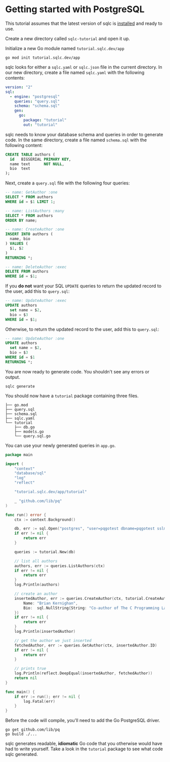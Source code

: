 # Getting started with PostgreSQL 

This tutorial assumes that the latest version of sqlc is
[installed](../overview/install.html) and ready to use.

Create a new directory called `sqlc-tutorial` and open it up.

Initialize a new Go module named `tutorial.sqlc.dev/app`

```shell
go mod init tutorial.sqlc.dev/app
```

sqlc looks for either a `sqlc.yaml` or `sqlc.json` file in the current
directory. In our new directory, create a file named `sqlc.yaml` with the
following contents:

```yaml
version: "2"
sql:
  - engine: "postgresql"
    queries: "query.sql"
    schema: "schema.sql"
    gen:
      go:
        package: "tutorial"
        out: "tutorial"
```

sqlc needs to know your database schema and queries in order to generate code.
In the same directory, create a file named `schema.sql` with the following
content:

```sql
CREATE TABLE authors (
  id   BIGSERIAL PRIMARY KEY,
  name text      NOT NULL,
  bio  text
);
```

Next, create a `query.sql` file with the following four queries:

```sql
-- name: GetAuthor :one
SELECT * FROM authors
WHERE id = $1 LIMIT 1;

-- name: ListAuthors :many
SELECT * FROM authors
ORDER BY name;

-- name: CreateAuthor :one
INSERT INTO authors (
  name, bio
) VALUES (
  $1, $2
)
RETURNING *;

-- name: DeleteAuthor :exec
DELETE FROM authors
WHERE id = $1;
```

If you **do not** want your SQL `UPDATE` queries to return the updated record
to the user, add this to `query.sql`:

```sql
-- name: UpdateAuthor :exec
UPDATE authors
  set name = $2,
  bio = $3
WHERE id = $1;
```

Otherwise, to return the updated record to the user, add this to `query.sql`:

```sql
-- name: UpdateAuthor :one
UPDATE authors
  set name = $2,
  bio = $3
WHERE id = $1
RETURNING *;
```

You are now ready to generate code. You shouldn't see any errors or output.

```shell
sqlc generate
```

You should now have a `tutorial` package containing three files.

```
├── go.mod
├── query.sql
├── schema.sql
├── sqlc.yaml
└── tutorial
    ├── db.go
    ├── models.go
    └── query.sql.go
```

You can use your newly generated queries in `app.go`.

```go
package main

import (
	"context"
	"database/sql"
	"log"
	"reflect"

	"tutorial.sqlc.dev/app/tutorial"

	_ "github.com/lib/pq"
)

func run() error {
	ctx := context.Background()

	db, err := sql.Open("postgres", "user=pqgotest dbname=pqgotest sslmode=verify-full")
	if err != nil {
		return err
	}

	queries := tutorial.New(db)

	// list all authors
	authors, err := queries.ListAuthors(ctx)
	if err != nil {
		return err
	}
	log.Println(authors)

	// create an author
	insertedAuthor, err := queries.CreateAuthor(ctx, tutorial.CreateAuthorParams{
		Name: "Brian Kernighan",
		Bio:  sql.NullString{String: "Co-author of The C Programming Language and The Go Programming Language", Valid: true},
	})
	if err != nil {
		return err
	}
	log.Println(insertedAuthor)

	// get the author we just inserted
	fetchedAuthor, err := queries.GetAuthor(ctx, insertedAuthor.ID)
	if err != nil {
		return err
	}

	// prints true
	log.Println(reflect.DeepEqual(insertedAuthor, fetchedAuthor))
	return nil
}

func main() {
	if err := run(); err != nil {
		log.Fatal(err)
	}
}
```

Before the code will compile, you'll need to add the Go PostgreSQL driver.

```
go get github.com/lib/pq
go build ./...
```

sqlc generates readable, **idiomatic** Go code that you otherwise would have
had to write yourself. Take a look in the `tutorial` package to see what code
sqlc generated.

